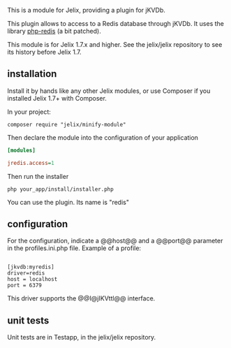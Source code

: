 This is a module for Jelix, providing a plugin for jKVDb.

This plugin allows to access to a Redis database through jKVDb.
It uses the library [php-redis](https://github.com/sash/php-redis) (a bit patched).

This module is for Jelix 1.7.x and higher. See the jelix/jelix repository to see
its history before Jelix 1.7.

## installation

Install it by hands like any other Jelix modules, or use Composer if you installed
Jelix 1.7+ with Composer.

In your project:

```
composer require "jelix/minify-module"
```

Then declare the module into the configuration of your application

```ini
[modules]

jredis.access=1
```

Then run the installer

```
php your_app/install/installer.php
```

You can use the plugin. Its name is "redis"

## configuration

For the configuration, indicate a @@host@@ and a @@port@@ parameter in the profiles.ini.php
file. Example of a profile:

<code ini>
[jkvdb:myredis]
driver=redis
host = localhost
port = 6379
</code>

This driver supports the @@I@jIKVttl@@ interface.

## unit tests

Unit tests are in Testapp, in the jelix/jelix repository.